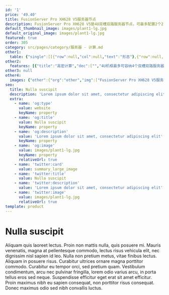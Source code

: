 ```yaml
---
id: '1'
price: '49.40'
title: FusionServer Pro XH628 V5服务器节点
description: FusionServer Pro XH628 V5是4U双槽双路服务器节点，可最多配置2个2.5英寸和12个2.5英寸或3.5英寸SAS/SATA/SSD硬盘，兼具高密计算和海量存储能力。
default_thumbnail_image: images/plant1-lg.jpg
default_original_image: images/plant1-lg.jpg
featured: true
order: 305
category: src/pages/category/服务器 - 计算.md
other1: 
  table: {"single":[[{"row":null,"col":null,"text":"形态"},{"row":null,"col":null,"text":"4U双路存储型计算节点"}],[{"row":null,"col":null,"text":"处理器"},{"row":null,"col":null,"text":"2个第一代英特尔®至强®可扩展处理3100/4100/5100/6100/8100系列，最高165W\n2个第二代英特尔®至强®可扩展处理3200/4200/5200/6200/8200系列，最高165W"}],[{"row":null,"col":null,"text":"内存插槽"},{"row":null,"col":null,"text":"16个DDR4 DIMM插槽，最高2933MT/s，内存容量可达1TB（配置64GB内存）\n支持4条2666MT/s英特尔®傲腾™持久内存100系列作为易失或者非易失存储和8条DDR4内存搭配使用，内存容量可达2.5TB（配置512GB傲腾™持久内存和128GB DDR4内存）"}],[{"row":null,"col":null,"text":"本地存储"},{"row":null,"col":null,"text":"前置2个2.5\"SAS/SATA硬盘（可选），内置12个3.5\" SAS/SATA硬盘\n2个M.2 SATA SSD"}],[{"row":null,"col":null,"text":"RAID支持"},{"row":null,"col":null,"text":"RAID 0, 1, 10, 5, 50, 6, 60\n支持超级电容掉电保护"}],[{"row":null,"col":null,"text":"板载网络"},{"row":null,"col":null,"text":"2*GE+2*10GE"}],[{"row":null,"col":null,"text":"PCIe扩展"},{"row":null,"col":null,"text":"前置面板:最多支持2个PCIe 3.0 x16 半高半长插槽\n后置机框: 2个PCIe 3.0 x8 半高半长插槽"}],[{"row":null,"col":null,"text":"管理"},{"row":null,"col":null,"text":"• 华为iBMC芯片集成1个专用管理GE网口，提供全面的故障诊断、自动化运维、硬件安全加固等管理特性\n• iBMC支持Redﬁsh、SNMP、IPMI2.0等标准接口；提供基于HTML5/VNC KVM的远程管理界面；支持免CD部署和Agentless特性简化管理复杂度\n• 可选配华为FusionDirector管理软件，提供无状态计算、OS批量部署、固件自动升级等高级管理特性，实现全生命周期智能化、自动化管理"}],[{"row":null,"col":null,"text":"操作系统"},{"row":null,"col":null,"text":"Microsoft Windows Sever、Red Hat Enterprise Linux、SUSE Linux Enterprise Serve，CentOS、Citrix XenServer、Vmware ESXi等"}],[{"row":null,"col":null,"text":"工作温度"},{"row":null,"col":null,"text":"5ºC - 40ºC"}],[{"row":null,"col":null,"text":"尺寸(宽x深x高)"},{"row":null,"col":null,"text":"109mm x 745mm x 166mm"}]]}
other2:
  features: [{"title":"高密计算","dec":["","4U机框最多可容纳4个双槽双路服务器节点",""]},{"title":"海量存储","dec":["","每个计算节点支持最多2个2.5英寸和12个2.5英寸或3.5英寸SAS/SATA/SSD硬盘",""]},{"title":"简化管理","dec":["","支持多节点汇聚管理模式，减少75%的管理网线数量，提升管理效率",""]}]
other3: null
other4:
  images: {"other":{"org":"other","img":["FusionServer Pro XH628 V5服务器节点.png"]}}
seo:
  title: Nulla suscipit
  description: 'Lorem ipsum dolor sit amet, consectetur adipiscing elit'
  extra:
    - name: 'og:type'
      value: website
      keyName: property
    - name: 'og:title'
      value: Nulla suscipit
      keyName: property
    - name: 'og:description'
      value: 'Lorem ipsum dolor sit amet, consectetur adipiscing elit'
      keyName: property
    - name: 'og:image'
      value: images/plant1-lg.jpg
      keyName: property
      relativeUrl: true
    - name: 'twitter:card'
      value: summary_large_image
    - name: 'twitter:title'
      value: Nulla suscipit
    - name: 'twitter:description'
      value: 'Lorem ipsum dolor sit amet, consectetur adipiscing elit'
    - name: 'twitter:image'
      value: images/plant1-lg.jpg
      relativeUrl: true
template: product
---
```


# Nulla suscipit

Aliquam quis laoreet lectus. Proin non mattis nulla, quis posuere mi. Mauris venenatis, magna at pellentesque commodo, lectus risus vehicula elit, nec dignissim nisl sapien id leo. Nulla non pretium metus, vitae finibus lectus. Aliquam in posuere risus. Curabitur ultrices ornare magna porttitor commodo. Curabitur eu tempor orci, sed pretium quam. Vestibulum condimentum, arcu nec pulvinar fringilla, lorem odio varius arcu, in porta tellus eros sed neque. Suspendisse efficitur eget erat sit amet efficitur. Proin maximus nibh eu sapien consequat, non porttitor risus consequat. Donec maximus odio sed nibh convallis luctus.